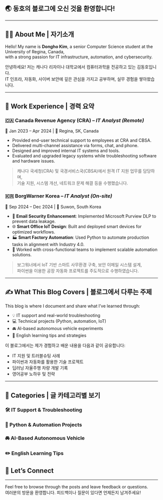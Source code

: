 


## 🌏 동호의 블로그에 오신 것을 환영합니다!

---

## 🧑‍💻 About Me | 자기소개

Hello! My name is **Dongho Kim**, a senior Computer Science student at the University of Regina, Canada,  
with a strong passion for IT infrastructure, automation, and cybersecurity.

안녕하세요! 저는 캐나다 리자이나 대학교에서 컴퓨터과학을 전공하고 있는 김동호입니다.  
IT 인프라, 자동화, 사이버 보안에 깊은 관심을 가지고 공부하며, 실무 경험을 쌓아왔습니다.

---

## 💼 Work Experience | 경력 요약

### 🇨🇦 Canada Revenue Agency (CRA) – *IT Analyst (Remote)*  
📅 Jan 2023 – Apr 2024 | 📍 Regina, SK, Canada

- Provided end-user technical support to employees at CRA and CBSA.  
- Delivered multi-channel assistance via forms, chat, and phone.  
- Designed and improved internal IT systems and tools.  
- Evaluated and upgraded legacy systems while troubleshooting software and hardware issues.  

> 캐나다 국세청(CRA) 및 국경서비스국(CBSA)에서 원격 IT 지원 업무를 담당하며,  
> 기술 지원, 시스템 개선, 네트워크 문제 해결 등을 수행했습니다.

### 🇰🇷 BorgWarner Korea – *IT Analyst (On-site)*  
📅 Sep 2024 – Dec 2024 | 📍 Suwon, South Korea

- 📧 **Email Security Enhancement**: Implemented Microsoft Purview DLP to prevent data leakage.  
- 🌐 **Smart Office IoT Design**: Built and deployed smart devices for optimized workflows.  
- 🏭 **Smart Factory Automation**: Used Python to automate production tasks in alignment with Industry 4.0.  
- 🤝 Worked with cross-functional teams to implement scalable automation solutions.  

> 보그워너에서 IoT 기반 스마트 사무환경 구축, 보안 이메일 시스템 설계,  
> 파이썬을 이용한 공장 자동화 프로젝트를 주도적으로 수행하였습니다.

---

## ✍️ What This Blog Covers | 블로그에서 다루는 주제

This blog is where I document and share what I’ve learned through:

- 💡 IT support and real-world troubleshooting  
- 💻 Technical projects (Python, automation, IoT)  
- 🚘 AI-based autonomous vehicle experiments  
- 📖 English learning tips and strategies  

이 블로그에서는 제가 경험하고 배운 내용을 다음과 같이 공유합니다:

- IT 지원 및 트러블슈팅 사례  
- 파이썬과 자동화를 활용한 기술 프로젝트  
- 딥러닝 자율주행 차량 개발 기록  
- 영어공부 노하우 및 전략

---

## 📂 Categories | 글 카테고리별 보기

### 🛠 IT Support & Troubleshooting

### 🧪 Python & Automation Projects

### 🚘 AI-Based Autonomous Vehicle

### ✏️ English Learning Tips

## 🚀 Let’s Connect



---
Feel free to browse through the posts and leave feedback or questions.  
여러분의 방문을 환영합니다. 피드백이나 질문이 있다면 언제든지 남겨주세요!
